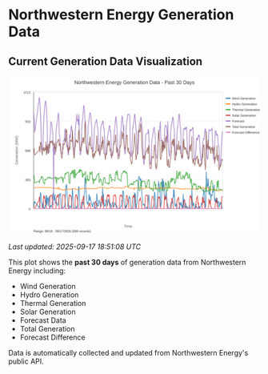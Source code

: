 # Northwestern Energy Generation Data

## Current Generation Data Visualization

![Northwestern Energy Generation Data](images/nwe_generation_plot.svg)

*Last updated: 2025-09-17 18:51:08 UTC*

This plot shows the **past 30 days** of generation data from Northwestern Energy including:
- Wind Generation
- Hydro Generation  
- Thermal Generation
- Solar Generation
- Forecast Data
- Total Generation
- Forecast Difference

Data is automatically collected and updated from Northwestern Energy's public API.

